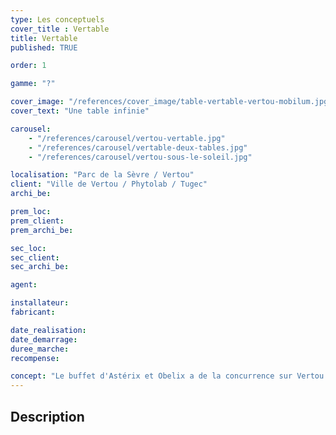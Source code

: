 ```yaml
---
type: Les conceptuels
cover_title : Vertable
title: Vertable
published: TRUE

order: 1

gamme: "?"

cover_image: "/references/cover_image/table-vertable-vertou-mobilum.jpg"
cover_text: "Une table infinie"

carousel:
    - "/references/carousel/vertou-vertable.jpg"
    - "/references/carousel/vertable-deux-tables.jpg"
    - "/references/carousel/vertou-sous-le-soleil.jpg"

localisation: "Parc de la Sèvre / Vertou"
client: "Ville de Vertou / Phytolab / Tugec"
archi_be:

prem_loc:
prem_client:
prem_archi_be:

sec_loc:
sec_client:
sec_archi_be:

agent:

installateur:
fabricant:

date_realisation:
date_demarrage:
duree_marche:
recompense:

concept: "Le buffet d'Astérix et Obelix a de la concurrence sur Vertou (inverser cover_text et concept ?)"
---
```


## Description
